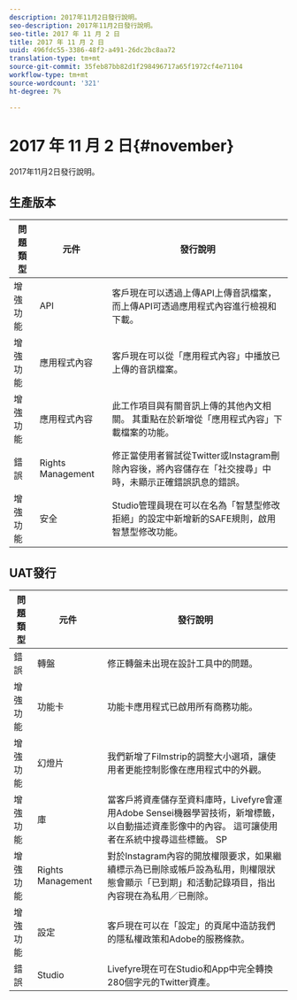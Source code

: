 ```yaml
---
description: 2017年11月2日發行說明。
seo-description: 2017年11月2日發行說明。
seo-title: 2017 年 11 月 2 日
title: 2017 年 11 月 2 日
uuid: 496fdc55-3386-48f2-a491-26dc2bc8aa72
translation-type: tm+mt
source-git-commit: 35feb87bb82d1f298496717a65f1972cf4e71104
workflow-type: tm+mt
source-wordcount: '321'
ht-degree: 7%

---
```



# 2017 年 11 月 2 日{#november}

2017年11月2日發行說明。

## 生產版本

| **問題類型** | **元件** | **發行說明** |
|---|---|---|
| 增強功能 | API | 客戶現在可以透過上傳API上傳音訊檔案，而上傳API可透過應用程式內容進行檢視和下載。 |
| 增強功能 | 應用程式內容 | 客戶現在可以從「應用程式內容」中播放已上傳的音訊檔案。 |
| 增強功能 | 應用程式內容 | 此工作項目與有關音訊上傳的其他內文相關。 其重點在於新增從「應用程式內容」下載檔案的功能。 |
| 錯誤 | Rights Management | 修正當使用者嘗試從Twitter或Instagram刪除內容後，將內容儲存在「社交搜尋」中時，未顯示正確錯誤訊息的錯誤。 |
| 增強功能 | 安全 | Studio管理員現在可以在名為「智慧型修改拒絕」的設定中新增新的SAFE規則，啟用智慧型修改功能。 |

## UAT發行

| **問題類型** | **元件** | **發行說明** |
|---|---|---|
| 錯誤 | 轉盤 | 修正轉盤未出現在設計工具中的問題。 |
| 增強功能 | 功能卡 | 功能卡應用程式已啟用所有商務功能。 |
| 增強功能 | 幻燈片 | 我們新增了Filmstrip的調整大小選項，讓使用者更能控制影像在應用程式中的外觀。 |
| 增強功能 | 庫 | 當客戶將資產儲存至資料庫時，Livefyre會運用Adobe Sensei機器學習技術，新增標籤，以自動描述資產影像中的內容。 這可讓使用者在系統中搜尋這些標籤。 SP |
| 增強功能 | Rights Management | 對於Instagram內容的開放權限要求，如果繼續標示為已刪除或帳戶設為私用，則權限狀態會顯示「已到期」和活動記錄項目，指出內容現在為私用／已刪除。 |
| 增強功能 | 設定 | 客戶現在可以在「設定」的頁尾中造訪我們的隱私權政策和Adobe的服務條款。 |
| 錯誤 | Studio | Livefyre現在可在Studio和App中完全轉換280個字元的Twitter資產。 |

